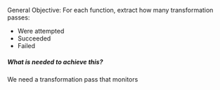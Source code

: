 General Objective: For each function, extract how many transformation passes:
- Were attempted
- Succeeded
- Failed

##### What is needed to achieve this?
We need a transformation pass that monitors 

